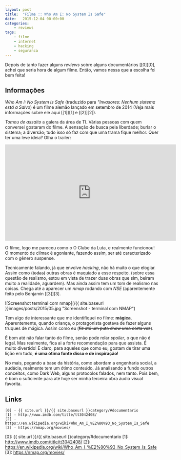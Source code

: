 ```yaml
---
layout: post
title:  "Filme :: Who Am I: No System Is Safe"
date:   2015-12-04 00:00:00
categories:
    - reviews
tags:
    - filme
    - internet
    - hacking
    - seguranca
---
```


Depois de tanto fazer alguns *reviews* sobre alguns documentários [\[0\]][0], achei que seria hora de algum filme. Então, vamos nessa que a escolha foi bem feita!

## Informações

*Who Am I: No System Is Safe* (traduzido para *"Invasores: Nenhum sistema está a Salvo*) é um filme alemão lançado em setembro de 2014 (Veja mais informações sobre ele aqui [\[1\]][1] e [\[2\]][2]). 

*Tomou de assalto* a galera da área de TI. Várias pessoas com quem conversei gostaram do filme. A sensação de busca pela liberdade; burlar o sistema; a diversão; tudo isso só faz com que uma trama fique melhor. Quer ter uma leve ideia? Olha o trailer:

<iframe width="560" height="315" src="https://www.youtube.com/embed/hrOaT5JW_TU" frameborder="0" allowfullscreen></iframe>

O filme, logo me pareceu como o O Clube da Luta, e realmente funcionou! O momento de clímax é agoniante, fazendo assim, ser até caracterizado com o gênero suspense.

Tecnicamente falando, já que envolve *hacking*, não há muito o que elogiar. Assim como (<del>todas</del>) outras obras é maquiado a esse respeito. (sobre essa questão de realismo, estou em vista de trazer duas obras que sim, beiram muito a realidade, aguardem). Mas ainda assim tem um tom de realismo nas coisas. Chega até a aparecer um *nmap* rodando com *NSE* (aparentemente feito pelo Benjamin [\[3\]][3].

![Screenshot terminal com nmap](/{{ site.baseurl }}images/posts/2015/05.jpg "Screenshot - terminal com NMAP")

Tem algo de interessante que me identifiquei no filme: **mágica**. Aparentemente, quando criança, o protagonista gostava de fazer alguns truques de mágica. Assim como eu (<del>fiz até um puta show uma certa vez</del>).

É bom até não falar tanto do filme, senão pode rolar *spoiler*, o que não é legal. Mas realmente, fica ai a forte recomendação para que assista. É muito divertido! E claro, para aqueles que como eu, gostam de tirar uma lição em tudo, **é uma ótima fonte disso e de inspiração!**

No mais, pegando a base da história, como abordam a engenharia social, a audácia, realmente tem um ótimo conteúdo. Já analisando a fundo outros conceitos, como Dark Web, alguns protocolos falados, nem tanto. Pois bem, é bom o suficiente para até hoje ser minha terceira obra áudio visual favorita.

## Links

~~~
[0] - {{ site.url }}/{{ site.baseurl }}category/#documentario
[1] - http://www.imdb.com/title/tt3042408/
[2] - https://en.wikipedia.org/wiki/Who_Am_I_%E2%80%93_No_System_Is_Safe
[3] - https://nmap.org/movies/
~~~

[0]: {{ site.url }}/{{ site.baseurl }}category/#documentario
[1]: http://www.imdb.com/title/tt3042408/
[2]: https://en.wikipedia.org/wiki/Who_Am_I_%E2%80%93_No_System_Is_Safe
[3]: https://nmap.org/movies/